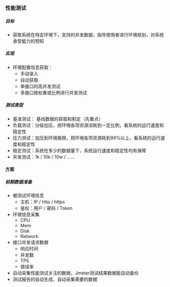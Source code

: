 ### 性能测试
##### 目标
- 获取系统在特定环境下，支持的并发数据，指导使用者进行环境规划，对系统承受能力的预知

##### 实现
- 环境配置信息获取：
  - 手动录入
  - 自动获取
  - 单接口的高并发测试
  - 多接口按权重或比例进行并发测试

##### 测试类型
- 基准测试： 基线数据的获取和制定（先重点）
- 负载测试：分级加压，把环境各项资源消耗到一定比例，看系统的运行速度和稳定性
- 压力测试：加压到环境极限，把环境各项资源耗到99%以上，看系统的运行速度和稳定性
- 稳定测试：系统在多少的数据量下，系统运行速度和稳定性均有保障
- 并发测试：1k / 10k / 10w / ……

#### 方案
##### 前期数据准备
- 被测试环境信息
  - 主机：IP / http / https
  - 鉴权：用户 / 密码 / Token
- 环境信息采集
  - CPU
  - Mem
  - Disk
  - Network
- 接口并发请求数据
  - 响应时间
  - 并发数
  - TPS
  - 错误率
- 自动采集性能测试关注的数据，Jmeter测试结果数据能自动备份
- 测试报告的自动生成，自动采集需要的数据